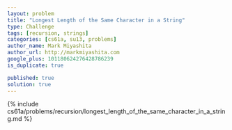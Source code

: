 ```yaml
---
layout: problem
title: "Longest Length of the Same Character in a String"
type: Challenge
tags: [recursion, strings]
categories: [cs61a, su13, problems]
author_name: Mark Miyashita
author_url: http://markmiyashita.com
google_plus: 101180624276428786239
is_duplicate: true

published: true
solution: true
---
```


{% include cs61a/problems/recursion/longest_length_of_the_same_character_in_a_string.md %}